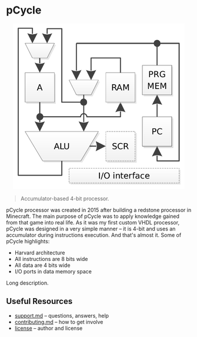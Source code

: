 # pCycle

<p align="center">
    <img src="img/pipeline.png" alt="pCycle pipeline" height="450">
</p>

> Accumulator-based 4-bit processor.

pCycle processor was created in 2015 after building a redstone processor in Minecraft. The main purpose of pCycle was to apply knowledge gained from that game into real life. As it was my first custom VHDL processor, pCycle was designed in a very simple manner – it is 4-bit and uses an accumulator during instructions execution. And that's almost it. Some of pCycle highlights:

* Harvard architecture
* All instructions are 8 bits wide
* All data are 4 bits wide
* I/O ports in data memory space

Long description.

## Useful Resources

* [support.md](support.md) – questions, answers, help
* [contributing.md](contributing.md) – how to get involve
* [license](license) – author and license
